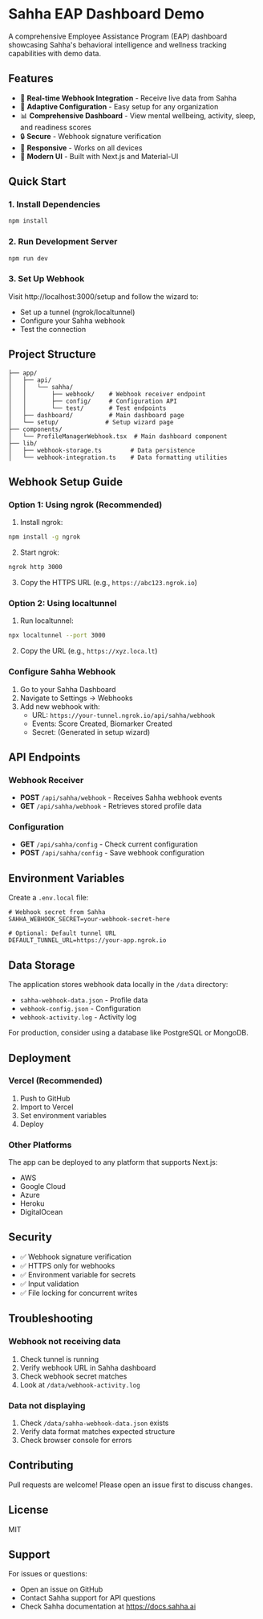 # Sahha EAP Dashboard Demo

A comprehensive Employee Assistance Program (EAP) dashboard showcasing Sahha's behavioral intelligence and wellness tracking capabilities with demo data.

## Features

- 🔄 **Real-time Webhook Integration** - Receive live data from Sahha
- 🎯 **Adaptive Configuration** - Easy setup for any organization
- 📊 **Comprehensive Dashboard** - View mental wellbeing, activity, sleep, and readiness scores
- 🔒 **Secure** - Webhook signature verification
- 📱 **Responsive** - Works on all devices
- 🎨 **Modern UI** - Built with Next.js and Material-UI

## Quick Start

### 1. Install Dependencies
```bash
npm install
```

### 2. Run Development Server
```bash
npm run dev
```

### 3. Set Up Webhook
Visit http://localhost:3000/setup and follow the wizard to:
- Set up a tunnel (ngrok/localtunnel)
- Configure your Sahha webhook
- Test the connection

## Project Structure

```
├── app/
│   ├── api/
│   │   └── sahha/
│   │       ├── webhook/    # Webhook receiver endpoint
│   │       ├── config/     # Configuration API
│   │       └── test/       # Test endpoints
│   ├── dashboard/          # Main dashboard page
│   └── setup/             # Setup wizard page
├── components/
│   └── ProfileManagerWebhook.tsx  # Main dashboard component
├── lib/
│   ├── webhook-storage.ts        # Data persistence
│   └── webhook-integration.ts    # Data formatting utilities
```

## Webhook Setup Guide

### Option 1: Using ngrok (Recommended)

1. Install ngrok:
```bash
npm install -g ngrok
```

2. Start ngrok:
```bash
ngrok http 3000
```

3. Copy the HTTPS URL (e.g., `https://abc123.ngrok.io`)

### Option 2: Using localtunnel

1. Run localtunnel:
```bash
npx localtunnel --port 3000
```

2. Copy the URL (e.g., `https://xyz.loca.lt`)

### Configure Sahha Webhook

1. Go to your Sahha Dashboard
2. Navigate to Settings → Webhooks
3. Add new webhook with:
   - URL: `https://your-tunnel.ngrok.io/api/sahha/webhook`
   - Events: Score Created, Biomarker Created
   - Secret: (Generated in setup wizard)

## API Endpoints

### Webhook Receiver
- **POST** `/api/sahha/webhook` - Receives Sahha webhook events
- **GET** `/api/sahha/webhook` - Retrieves stored profile data

### Configuration
- **GET** `/api/sahha/config` - Check current configuration
- **POST** `/api/sahha/config` - Save webhook configuration

## Environment Variables

Create a `.env.local` file:

```env
# Webhook secret from Sahha
SAHHA_WEBHOOK_SECRET=your-webhook-secret-here

# Optional: Default tunnel URL
DEFAULT_TUNNEL_URL=https://your-app.ngrok.io
```

## Data Storage

The application stores webhook data locally in the `/data` directory:
- `sahha-webhook-data.json` - Profile data
- `webhook-config.json` - Configuration
- `webhook-activity.log` - Activity log

For production, consider using a database like PostgreSQL or MongoDB.

## Deployment

### Vercel (Recommended)
1. Push to GitHub
2. Import to Vercel
3. Set environment variables
4. Deploy

### Other Platforms
The app can be deployed to any platform that supports Next.js:
- AWS
- Google Cloud
- Azure
- Heroku
- DigitalOcean

## Security

- ✅ Webhook signature verification
- ✅ HTTPS only for webhooks
- ✅ Environment variable for secrets
- ✅ Input validation
- ✅ File locking for concurrent writes

## Troubleshooting

### Webhook not receiving data
1. Check tunnel is running
2. Verify webhook URL in Sahha dashboard
3. Check webhook secret matches
4. Look at `/data/webhook-activity.log`

### Data not displaying
1. Check `/data/sahha-webhook-data.json` exists
2. Verify data format matches expected structure
3. Check browser console for errors

## Contributing

Pull requests are welcome! Please open an issue first to discuss changes.

## License

MIT

## Support

For issues or questions:
- Open an issue on GitHub
- Contact Sahha support for API questions
- Check Sahha documentation at https://docs.sahha.ai
